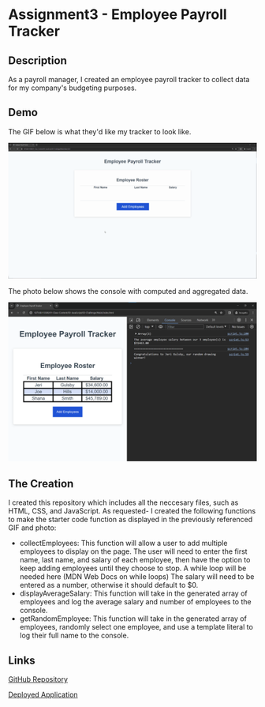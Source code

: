 # Assignment3 - Employee Payroll Tracker

## Description

As a payroll manager, I created an employee payroll tracker to collect data for my company's budgeting purposes.

## Demo

The GIF below is what they'd like my tracker to look like.

![GIF of the Payroll Tracker](./assets/images/Tracker%20Mock%20Up.gif)

The photo below shows the console with computed and aggregated data.

![Photo of the Payroll Tracker's Console](./assets/images/Console%20Mock%20Up.png)


## The Creation

I created this repository which includes all the neccesary files, such as HTML, CSS, and JavaScript. As requested- I created the following functions to make the starter code function as displayed in the previously referenced GIF and photo:

- collectEmployees: This function will allow a user to add multiple employees to display on the page.  The user will need to enter the first name, last name, and salary of each employee, then have the option to keep adding employees until they choose to stop. A while loop will be needed here (MDN Web Docs on while loops) The salary will need to be entered as a number, otherwise it should default to $0. 
- displayAverageSalary: This function will take in the generated array of employees and log the average salary and number of employees to the console.
- getRandomEmployee: This function will take in the generated array of employees, randomly select one employee, and use a template literal to log their full name to the console.


## Links

[GitHub Repository](https://github.com/NatalieClinton/Assignment3)

[Deployed Application](https://natalieclinton.github.io/Assignment3/)
